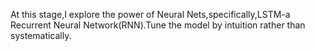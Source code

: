 At this stage,I explore the power of Neural Nets,specifically,LSTM-a Recurrent Neural Network(RNN).Tune the model by intuition rather than systematically.

